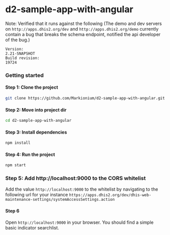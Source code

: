 # d2-sample-app-with-angular

Note: Verified that it runs against the following (The demo and dev servers on `http://apps.dhis2.org/dev` and `http://apps.dhis2.org/demo` currently contain a bug that breaks the schema endpoint, notified the api developer of the bug.)
```
Version:
2.21-SNAPSHOT
Build revision:
19724
```

### Getting started

#### Step 1: Clone the project
```sh
git clone https://github.com/Markionium/d2-sample-app-with-angular.git
```

#### Step 2: Move into project dir
```sh
cd d2-sample-app-with-angular
```

#### Step 3: Install dependencies
```sh
npm install
```

#### Step 4: Run the project
```sh
npm start
```

### Step 5: Add http://localhost:9000 to the CORS whitelist
Add the value `http://localhost:9000` to the whitelist by navigating to the following url for your instance
`https://apps.dhis2.org/dev/dhis-web-maintenance-settings/systemAccessSettings.action`

#### Step 6
Open `http://localhost:9000` in your browser. You should find a simple basic indicator searchlist.
